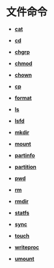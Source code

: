 # 文件命令<a name="ZH-CN_TOPIC_0000001051930301"></a>

-   **[cat](kernel-lite-small-shell-cmd-file-cat.md)**  

-   **[cd](kernel-lite-small-shell-cmd-file-cd.md)**  

-   **[chgrp](kernel-lite-small-shell-cmd-file-chgrp.md)**  

-   **[chmod](kernel-lite-small-shell-cmd-file-chmod.md)**  

-   **[chown](kernel-lite-small-shell-cmd-file-chown.md)**  

-   **[cp](kernel-lite-small-shell-cmd-file-cp.md)**  

-   **[format](kernel-lite-small-shell-cmd-file-format.md)**  

-   **[ls](kernel-lite-small-shell-cmd-file-is.md)**  

-   **[lsfd](kernel-lite-small-shell-cmd-file-isfd.md)**  

-   **[mkdir](kernel-lite-small-shell-cmd-file-mkdir.md)**  

-   **[mount](kernel-lite-small-shell-cmd-file-mount.md)**  

-   **[partinfo](kernel-lite-small-shell-cmd-file-part.md)**  

-   **[partition](kernel-lite-small-shell-cmd-file-partion.md)**  

-   **[pwd](kernel-lite-small-shell-cmd-file-pwd.md)**  

-   **[rm](kernel-lite-small-shell-cmd-file-rm.md)**  

-   **[rmdir](kernel-lite-small-shell-cmd-file-rmdir.md)**  

-   **[statfs](kernel-lite-small-shell-cmd-file-sta.md)**  

-   **[sync](kernel-lite-small-shell-cmd-file-sync.md)**  

-   **[touch](kernel-lite-small-shell-cmd-file-touch.md)**  

-   **[writeproc](kernel-lite-small-shell-cmd-file-write.md)**  

-   **[umount](kernel-lite-small-shell-cmd-file-umount.md)**  


